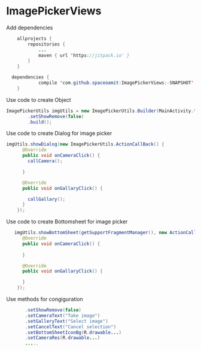 # ImagePickerViews


Add dependencies
``` java
	allprojects {
		repositories {
			...
			maven { url 'https://jitpack.io' }
		}
	}

  dependencies {
	        compile 'com.github.spaceoamit:ImagePickerViews:-SNAPSHOT'
	}
```



Use code to create Object
``` java
ImagePickerUtils imgUtils = new ImagePickerUtils.Builder(MainActivity.this)
        .setShowRemove(false)
        .build();
```     
  
  
  
Use code to create Dialog for image picker



``` java
imgUtils.showDialog(new ImagePickerUtils.ActionCallBack() {
      @Override
      public void onCameraClick() {
        callCamera();

      }

      @Override
      public void onGallaryClick() {

        callGallary();
      }
    });
```
    
    
Use code to create Bottomsheet for image picker
``` java
   imgUtils.showBottomSheet(getSupportFragmentManager(), new ActionCallBack() {
      @Override
      public void onCameraClick() {
        
      }

      @Override
      public void onGallaryClick() {

      }
    });
```
    
    
    
 Use methods for congiguration
 
 ``` java
        .setShowRemove(false)
        .setCameraText("Take image")
        .setGalleryText("Select image")
        .setCancelText("Cancel selection")
        .setBottomSheetIconBg(R.drawable...)
        .setCameraRes(R.drawable...)
        .....
```
        
        
 
